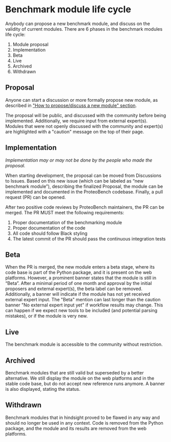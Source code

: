 # Benchmark module life cycle

Anybody can propose a new benchmark module, and discuss on the validity of current modules. There are 6 phases in the benchmark modules life cycle:

1. Module proposal
2. Implementation
3. Beta 
4. Live
5. Archived
6. Withdrawn


## Proposal

Anyone can start a discussion or more formally propose new module, as described in ["How to propose/discuss a new module" section](./3-module-proposal.md).

The proposal will be public, and discussed with the community before being implemented. Additionally, we require input from external expert(s). Modules that were not openly discussed with the community and expert(s) are highlighted with a "caution" message on the top of their page.

## Implementation

*Implementation may or may not be done by the people who made the proposal.*

When starting development, the proposal can be moved from Discussions to Issues. Based on this new issue (which can be labeled as “new benchmark module”), describing the finalized Proposal, the module can be implemented and documented in the ProteoBench codebase. Finally, a pull request (PR) can be opened.

After two positive code reviews by ProteoBench maintainers, the PR can be merged. The PR MUST meet the following requirements:
1. Proper documentation of the benchmarking module
2. Proper documentation of the code
3. All code should follow Black styling
4. The latest commit of the PR should pass the continuous integration tests

## Beta

When the PR is merged, the new module enters a beta stage, where its code base is part of the Python package, and it is present on the web platforms. However, a prominent banner states that the module is still in “Beta”. After a minimal period of one month and approval by the initial proposers and external expert(s), the beta label can be removed.
Additionally, a banner will indicate if the module has not yet received external expert input. The "Beta" mention can last longer than the caution banner "No external expert input yet" if workflow results may change. This can happen if we expect new tools to be included (and potential parsing mistakes), or if the module is very new.

## Live

The benchmark module is accessible to the community without restriction.

## Archived

Benchmark modules that are still valid but superseded by a better alternative. We still display the module on the web platforms and in the stable code base, but do not accept new reference runs anymore. A banner is also displayed, stating the status.

## Withdrawn

Benchmark modules that in hindsight proved to be flawed in any way and should no longer be used in any context. Code is removed from the Python package, and the module and its results are removed from the web platforms.
